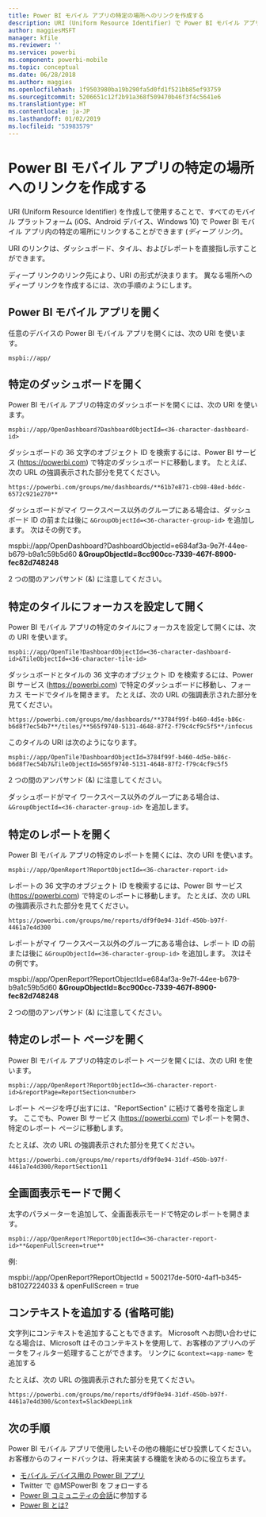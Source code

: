 ```yaml
---
title: Power BI モバイル アプリの特定の場所へのリンクを作成する
description: URI (Uniform Resource Identifier) で Power BI モバイル アプリの特定のダッシュボード、タイル、またはレポートへのディープ リンクを作成する方法について説明します。
author: maggiesMSFT
manager: kfile
ms.reviewer: ''
ms.service: powerbi
ms.component: powerbi-mobile
ms.topic: conceptual
ms.date: 06/28/2018
ms.author: maggies
ms.openlocfilehash: 1f9503980ba19b290fa5d0fd1f521bb85ef93759
ms.sourcegitcommit: 5206651c12f2b91a368f509470b46f3f4c5641e6
ms.translationtype: HT
ms.contentlocale: ja-JP
ms.lasthandoff: 01/02/2019
ms.locfileid: "53983579"
---
```

# <a name="create-a-link-to-a-specific-location-in-the-power-bi-mobile-apps"></a>Power BI モバイル アプリの特定の場所へのリンクを作成する
URI (Uniform Resource Identifier) を作成して使用することで、すべてのモバイル プラットフォーム (iOS、Android デバイス、Windows 10) で Power BI モバイル アプリ内の特定の場所にリンクすることができます (*ディープ リンク*)。

URI のリンクは、ダッシュボード、タイル、およびレポートを直接指し示すことができます。

ディープ リンクのリンク先により、URI の形式が決まります。 異なる場所へのディープ リンクを作成するには、次の手順のようにします。 

## <a name="open-the-power-bi-mobile-app"></a>Power BI モバイル アプリを開く
任意のデバイスの Power BI モバイル アプリを開くには、次の URI を使います。

    mspbi://app/


## <a name="open-to-a-specific-dashboard"></a>特定のダッシュボードを開く
Power BI モバイル アプリの特定のダッシュボードを開くには、次の URI を使います。

    mspbi://app/OpenDashboard?DashboardObjectId=<36-character-dashboard-id>

ダッシュボードの 36 文字のオブジェクト ID を検索するには、Power BI サービス (https://powerbi.com) で特定のダッシュボードに移動します。 たとえば、次の URL の強調表示された部分を見てください。

`https://powerbi.com/groups/me/dashboards/**61b7e871-cb98-48ed-bddc-6572c921e270**`

ダッシュボードがマイ ワークスペース以外のグループにある場合は、ダッシュボード ID の前または後に `&GroupObjectId=<36-character-group-id>` を追加します。 次はその例です。 

mspbi://app/OpenDashboard?DashboardObjectId=e684af3a-9e7f-44ee-b679-b9a1c59b5d60 **&GroupObjectId=8cc900cc-7339-467f-8900-fec82d748248**

2 つの間のアンパサンド (&) に注意してください。

## <a name="open-to-a-specific-tile-in-focus"></a>特定のタイルにフォーカスを設定して開く
Power BI モバイル アプリの特定のタイルにフォーカスを設定して開くには、次の URI を使います。

    mspbi://app/OpenTile?DashboardObjectId=<36-character-dashboard-id>&TileObjectId=<36-character-tile-id>

ダッシュボードとタイルの 36 文字のオブジェクト ID を検索するには、Power BI サービス (https://powerbi.com) で特定のダッシュボードに移動し、フォーカス モードでタイルを開きます。 たとえば、次の URL の強調表示された部分を見てください。

`https://powerbi.com/groups/me/dashboards/**3784f99f-b460-4d5e-b86c-b6d8f7ec54b7**/tiles/**565f9740-5131-4648-87f2-f79c4cf9c5f5**/infocus`

このタイルの URI は次のようになります。

    mspbi://app/OpenTile?DashboardObjectId=3784f99f-b460-4d5e-b86c-b6d8f7ec54b7&TileObjectId=565f9740-5131-4648-87f2-f79c4cf9c5f5

2 つの間のアンパサンド (&) に注意してください。

ダッシュボードがマイ ワークスペース以外のグループにある場合は、`&GroupObjectId=<36-character-group-id>` を追加します。

## <a name="open-to-a-specific-report"></a>特定のレポートを開く
Power BI モバイル アプリの特定のレポートを開くには、次の URI を使います。

    mspbi://app/OpenReport?ReportObjectId=<36-character-report-id>

レポートの 36 文字のオブジェクト ID を検索するには、Power BI サービス (https://powerbi.com) で特定のレポートに移動します。 たとえば、次の URL の強調表示された部分を見てください。

`https://powerbi.com/groups/me/reports/df9f0e94-31df-450b-b97f-4461a7e4d300`

レポートがマイ ワークスペース以外のグループにある場合は、レポート ID の前または後に `&GroupObjectId=<36-character-group-id>` を追加します。 次はその例です。 

mspbi://app/OpenReport?ReportObjectId=e684af3a-9e7f-44ee-b679-b9a1c59b5d60 **&GroupObjectId=8cc900cc-7339-467f-8900-fec82d748248**

2 つの間のアンパサンド (&) に注意してください。

## <a name="open-to-a-specific-report-page"></a>特定のレポート ページを開く
Power BI モバイル アプリの特定のレポート ページを開くには、次の URI を使います。

    mspbi://app/OpenReport?ReportObjectId=<36-character-report-id>&reportPage=ReportSection<number>

レポート ページを呼び出すには、"ReportSection" に続けて番号を指定します。 ここでも、Power BI サービス (https://powerbi.com) でレポートを開き、特定のレポート ページに移動します。 

たとえば、次の URL の強調表示された部分を見てください。

`https://powerbi.com/groups/me/reports/df9f0e94-31df-450b-b97f-4461a7e4d300/ReportSection11`

## <a name="open-in-full-screen-mode"></a>全画面表示モードで開く
太字のパラメーターを追加して、全画面表示モードで特定のレポートを開きます。

    mspbi://app/OpenReport?ReportObjectId=<36-character-report-id>**&openFullScreen=true**

例: 

mspbi://app/OpenReport?ReportObjectId = 500217de-50f0-4af1-b345-b81027224033 & openFullScreen = true

## <a name="add-context-optional"></a>コンテキストを追加する (省略可能)
文字列にコンテキストを追加することもできます。 Microsoft へお問い合わせになる場合は、Microsoft はそのコンテキストを使用して、お客様のアプリへのデータをフィルター処理することができます。 リンクに `&context=<app-name>` を追加する

たとえば、次の URL の強調表示された部分を見てください。 

`https://powerbi.com/groups/me/reports/df9f0e94-31df-450b-b97f-4461a7e4d300/&context=SlackDeepLink`

## <a name="next-steps"></a>次の手順
Power BI モバイル アプリで使用したいその他の機能にぜひ投票してください。お客様からのフィードバックは、将来実装する機能を決めるのに役立ちます。 

* [モバイル デバイス用の Power BI アプリ](mobile-apps-for-mobile-devices.md)
* Twitter で @MSPowerBI をフォローする
* [Power BI コミュニティの会話](http://community.powerbi.com/)に参加する
* [Power BI とは?](../../power-bi-overview.md)

